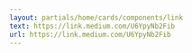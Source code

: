 ```yaml
---
layout: partials/home/cards/components/link
text: https://link.medium.com/U6YpyNb2Fib
url: https://link.medium.com/U6YpyNb2Fib
---
```

